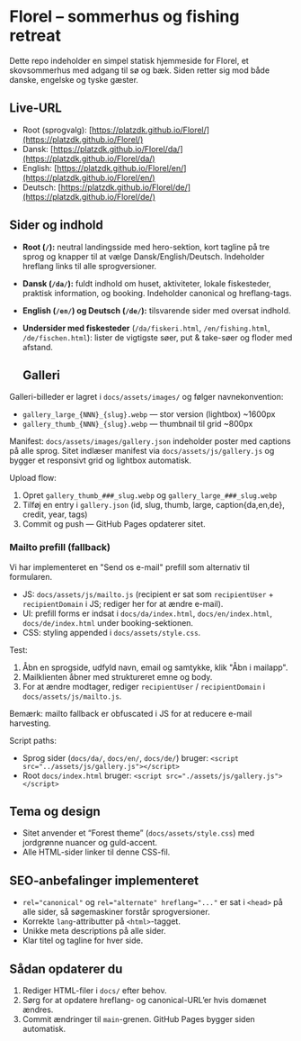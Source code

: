 # Florel – sommerhus og fishing retreat

Dette repo indeholder en simpel statisk hjemmeside for Florel, et skovsommerhus med adgang til sø og bæk. Siden retter sig mod både danske, engelske og tyske gæster.

## Live-URL

- Root (sprogvalg): [https://platzdk.github.io/Florel/](https://platzdk.github.io/Florel/)
- Dansk: [https://platzdk.github.io/Florel/da/](https://platzdk.github.io/Florel/da/)
- English: [https://platzdk.github.io/Florel/en/](https://platzdk.github.io/Florel/en/)
- Deutsch: [https://platzdk.github.io/Florel/de/](https://platzdk.github.io/Florel/de/)

## Sider og indhold

- **Root (`/`):** neutral landingsside med hero-sektion, kort tagline på tre sprog og knapper til at vælge Dansk/English/Deutsch. Indeholder hreflang links til alle sprogversioner.
- **Dansk (`/da/`):** fuldt indhold om huset, aktiviteter, lokale fiskesteder, praktisk information, og booking. Indeholder canonical og hreflang-tags.
- **English (`/en/`) og Deutsch (`/de/`):** tilsvarende sider med oversat indhold.
- **Undersider med fiskesteder** (`/da/fiskeri.html`, `/en/fishing.html`, `/de/fischen.html`): lister de vigtigste søer, put & take-søer og floder med afstand.

  ## Galleri

Galleri-billeder er lagret i `docs/assets/images/` og følger navnekonvention:
- `gallery_large_{NNN}_{slug}.webp` — stor version (lightbox) ~1600px
- `gallery_thumb_{NNN}_{slug}.webp` — thumbnail til grid ~800px

Manifest: `docs/assets/images/gallery.json` indeholder poster med captions på alle sprog.
Sitet indlæser manifest via `docs/assets/js/gallery.js` og bygger et responsivt grid og lightbox automatisk.

Upload flow:
1. Opret `gallery_thumb_###_slug.webp` og `gallery_large_###_slug.webp`
2. Tilføj en entry i `gallery.json` (id, slug, thumb, large, caption{da,en,de}, credit, year, tags)
3. Commit og push — GitHub Pages opdaterer sitet.

### Mailto prefill (fallback)

Vi har implementeret en "Send os e-mail" prefill som alternativ til formularen.  
- JS: `docs/assets/js/mailto.js` (recipient er sat som `recipientUser` + `recipientDomain` i JS; rediger her for at ændre e-mail).  
- UI: prefill forms er indsat i `docs/da/index.html`, `docs/en/index.html`, `docs/de/index.html` under booking-sektionen.  
- CSS: styling appended i `docs/assets/style.css`.

Test:
1. Åbn en sprogside, udfyld navn, email og samtykke, klik "Åbn i mailapp".  
2. Mailklienten åbner med struktureret emne og body.  
3. For at ændre modtager, rediger `recipientUser` / `recipientDomain` i `docs/assets/js/mailto.js`.

Bemærk: mailto fallback er obfuscated i JS for at reducere e-mail harvesting.

Script paths:
- Sprog sider (`docs/da/`, `docs/en/`, `docs/de/`) bruger: `<script src="../assets/js/gallery.js"></script>`
- Root `docs/index.html` bruger: `<script src="./assets/js/gallery.js"></script>`

## Tema og design

- Sitet anvender et “Forest theme” (`docs/assets/style.css`) med jordgrønne nuancer og guld-accent.
- Alle HTML-sider linker til denne CSS-fil.

## SEO-anbefalinger implementeret

- `rel="canonical"` og `rel="alternate" hreflang="..."` er sat i `<head>` på alle sider, så søgemaskiner forstår sprogversioner.
- Korrekte `lang`-attributter på `<html>`-tagget.
- Unikke meta descriptions på alle sider.
- Klar titel og tagline for hver side.

## Sådan opdaterer du

1. Rediger HTML-filer i `docs/` efter behov.
2. Sørg for at opdatere hreflang- og canonical-URL’er hvis domænet ændres.
3. Commit ændringer til `main`-grenen. GitHub Pages bygger siden automatisk.
